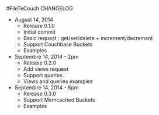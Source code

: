 #FileTeCouch CHANGELOG

* August 14, 2014
	* Release 0.1.0
	* Initial commit
	* Basic request : get/set/delete + increment/decrement
	* Support Couchbase Buckets
	* Examples
* Septembre 14, 2014 - 2pm
	* Release 0.2.0
	* Add views request
	* Support queries
	* Views and queries examples
* Septembre 14, 2014 - 8pm
	* Release 0.3.0
	* Support Memcached Buckets
	* Examples
